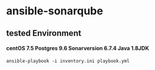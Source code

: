 # ansible-sonarqube

## tested Environment  

#### centOS 7.5  Postgres 9.6  Sonarversion 6.7.4  Java 1.8JDK

`ansible-playbook -i inventory.ini playbook.yml`
